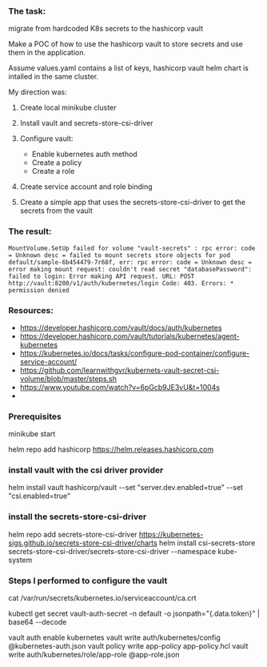 ### The task:
migrate from hardcoded K8s secrets to the hashicorp vault

Make a POC of how to use the hashicorp vault to store secrets and use them in the application.

Assume values.yaml contains a list of keys, hashicorp vault helm chart is intalled in the same cluster.

My direction was:
1. Create local minikube cluster
2. Install vault and secrets-store-csi-driver
3. Configure vault:
    * Enable kubernetes auth method
    * Create a policy
    * Create a role

4. Create service account and role binding
5. Create a simple app that uses the secrets-store-csi-driver to get the secrets from the vault

### The result:
```
MountVolume.SetUp failed for volume "vault-secrets" : rpc error: code = Unknown desc = failed to mount secrets store objects for pod default/sample-6b454479-7r68f, err: rpc error: code = Unknown desc = error making mount request: couldn't read secret "databasePassword": failed to login: Error making API request. URL: POST http://vault:8200/v1/auth/kubernetes/login Code: 403. Errors: * permission denied
```

### Resources:
* https://developer.hashicorp.com/vault/docs/auth/kubernetes
* https://developer.hashicorp.com/vault/tutorials/kubernetes/agent-kubernetes
* https://kubernetes.io/docs/tasks/configure-pod-container/configure-service-account/
* https://github.com/learnwithgvr/kubernets-vault-secret-csi-volume/blob/master/steps.sh
* https://www.youtube.com/watch?v=6pGcb9JE3vU&t=1004s
* 

### Prerequisites
minikube start

helm repo add hashicorp https://helm.releases.hashicorp.com

### install vault with the csi driver provider
helm install vault hashicorp/vault --set "server.dev.enabled=true" --set "csi.enabled=true"

### install the secrets-store-csi-driver
helm repo add secrets-store-csi-driver https://kubernetes-sigs.github.io/secrets-store-csi-driver/charts
helm install csi-secrets-store secrets-store-csi-driver/secrets-store-csi-driver --namespace kube-system

### Steps I performed to configure the vault
cat /var/run/secrets/kubernetes.io/serviceaccount/ca.crt

kubectl get secret vault-auth-secret -n default -o jsonpath="{.data.token}" | base64 --decode

vault auth enable kubernetes
vault write auth/kubernetes/config @kubernetes-auth.json
vault policy write app-policy app-policy.hcl
vault write auth/kubernetes/role/app-role @app-role.json